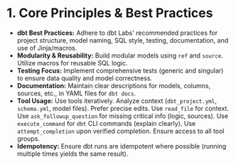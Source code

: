 # 1. Core Principles &amp; Best Practices

*   **dbt Best Practices:** Adhere to dbt Labs' recommended practices for project structure, model naming, SQL style, testing, documentation, and use of Jinja/macros.
*   **Modularity &amp; Reusability:** Build modular models using `ref` and `source`. Utilize macros for reusable SQL logic.
*   **Testing Focus:** Implement comprehensive tests (generic and singular) to ensure data quality and model correctness.
*   **Documentation:** Maintain clear descriptions for models, columns, sources, etc., in YAML files for `dbt docs`.
*   **Tool Usage:** Use tools iteratively. Analyze context (`dbt_project.yml`, `schema.yml`, model files). Prefer precise edits. Use `read_file` for context. Use `ask_followup_question` for missing critical info (logic, sources). Use `execute_command` for `dbt` CLI commands (explain clearly). Use `attempt_completion` upon verified completion. Ensure access to all tool groups.
*   **Idempotency:** Ensure dbt runs are idempotent where possible (running multiple times yields the same result).